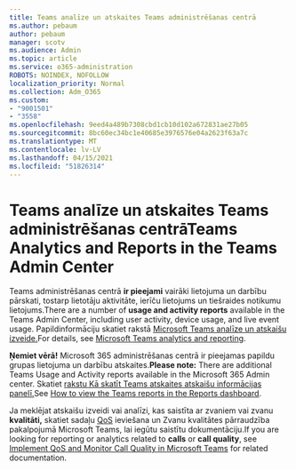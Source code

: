 ```yaml
---
title: Teams analīze un atskaites Teams administrēšanas centrā
ms.author: pebaum
author: pebaum
manager: scotv
ms.audience: Admin
ms.topic: article
ms.service: o365-administration
ROBOTS: NOINDEX, NOFOLLOW
localization_priority: Normal
ms.collection: Adm_O365
ms.custom:
- "9001501"
- "3558"
ms.openlocfilehash: 9eed4a489b7308cbd1cb10d102a672831ae27b05
ms.sourcegitcommit: 8bc60ec34bc1e40685e3976576e04a2623f63a7c
ms.translationtype: MT
ms.contentlocale: lv-LV
ms.lasthandoff: 04/15/2021
ms.locfileid: "51826314"
---
```

# <a name="teams-analytics-and-reports-in-the-teams-admin-center"></a><span data-ttu-id="ca261-102">Teams analīze un atskaites Teams administrēšanas centrā</span><span class="sxs-lookup"><span data-stu-id="ca261-102">Teams Analytics and Reports in the Teams Admin Center</span></span>

<span data-ttu-id="ca261-103">Teams administrēšanas centrā **ir pieejami** vairāki lietojuma un darbību pārskati, tostarp lietotāju aktivitāte, ierīču lietojums un tiešraides notikumu lietojums.</span><span class="sxs-lookup"><span data-stu-id="ca261-103">There are a number of **usage and activity reports** available in the Teams Admin Center, including user activity, device usage, and live event usage.</span></span> <span data-ttu-id="ca261-104">Papildinformāciju skatiet rakstā [Microsoft Teams analīze un atskaišu izveide.](https://docs.microsoft.com/microsoftteams/teams-analytics-and-reports/teams-reporting-reference)</span><span class="sxs-lookup"><span data-stu-id="ca261-104">For details, see [Microsoft Teams analytics and reporting](https://docs.microsoft.com/microsoftteams/teams-analytics-and-reports/teams-reporting-reference).</span></span>

<span data-ttu-id="ca261-105">**Ņemiet vērā!** Microsoft 365 administrēšanas centrā ir pieejamas papildu grupas lietojuma un darbību atskaites.</span><span class="sxs-lookup"><span data-stu-id="ca261-105">**Please note:** There are additional Teams Usage and Activity reports available in the Microsoft 365 Admin center.</span></span> <span data-ttu-id="ca261-106">Skatiet [rakstu Kā skatīt Teams atskaites atskaišu informācijas panelī.](https://docs.microsoft.com/microsoftteams/teams-activity-reports#how-to-view-the-teams-reports-in-the-reports-dashboard)</span><span class="sxs-lookup"><span data-stu-id="ca261-106">See [How to view the Teams reports in the Reports dashboard](https://docs.microsoft.com/microsoftteams/teams-activity-reports#how-to-view-the-teams-reports-in-the-reports-dashboard).</span></span>

<span data-ttu-id="ca261-107">Ja meklējat atskaišu izveidi vai  analīzi, kas saistīta ar zvaniem vai zvanu **kvalitāti,** skatiet sadaļu [QoS](https://docs.microsoft.com/microsoftteams/monitor-call-quality-qos) ieviešana un Zvanu kvalitātes pārraudzība pakalpojumā Microsoft Teams, lai iegūtu saistītu dokumentāciju.</span><span class="sxs-lookup"><span data-stu-id="ca261-107">If you are looking for reporting or analytics related to **calls** or **call quality**, see [Implement QoS and Monitor Call Quality in Microsoft Teams](https://docs.microsoft.com/microsoftteams/monitor-call-quality-qos) for related documentation.</span></span>

